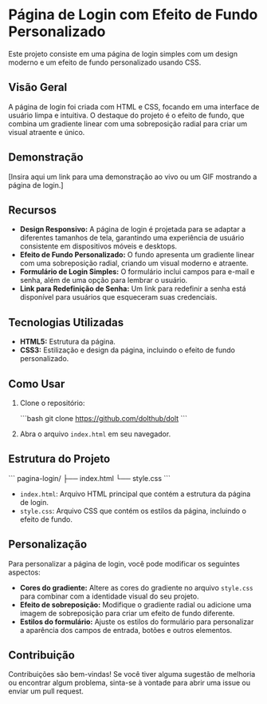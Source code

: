 # Página de Login com Efeito de Fundo Personalizado

Este projeto consiste em uma página de login simples com um design moderno e um efeito de fundo personalizado usando CSS.

## Visão Geral

A página de login foi criada com HTML e CSS, focando em uma interface de usuário limpa e intuitiva. O destaque do projeto é o efeito de fundo, que combina um gradiente linear com uma sobreposição radial para criar um visual atraente e único.

## Demonstração

[Insira aqui um link para uma demonstração ao vivo ou um GIF mostrando a página de login.]

## Recursos

* **Design Responsivo:** A página de login é projetada para se adaptar a diferentes tamanhos de tela, garantindo uma experiência de usuário consistente em dispositivos móveis e desktops.
* **Efeito de Fundo Personalizado:** O fundo apresenta um gradiente linear com uma sobreposição radial, criando um visual moderno e atraente.
* **Formulário de Login Simples:** O formulário inclui campos para e-mail e senha, além de uma opção para lembrar o usuário.
* **Link para Redefinição de Senha:** Um link para redefinir a senha está disponível para usuários que esqueceram suas credenciais.

## Tecnologias Utilizadas

* **HTML5:** Estrutura da página.
* **CSS3:** Estilização e design da página, incluindo o efeito de fundo personalizado.

## Como Usar

1.  Clone o repositório:
    
    \`\`\`bash
    git clone https://github.com/dolthub/dolt
    \`\`\`
    
2.  Abra o arquivo `index.html` em seu navegador.

## Estrutura do Projeto

\`\`\`
pagina-login/
├── index.html
└── style.css
\`\`\`

* `index.html`: Arquivo HTML principal que contém a estrutura da página de login.
* `style.css`: Arquivo CSS que contém os estilos da página, incluindo o efeito de fundo.

## Personalização

Para personalizar a página de login, você pode modificar os seguintes aspectos:

* **Cores do gradiente:** Altere as cores do gradiente no arquivo `style.css` para combinar com a identidade visual do seu projeto.
* **Efeito de sobreposição:** Modifique o gradiente radial ou adicione uma imagem de sobreposição para criar um efeito de fundo diferente.
* **Estilos do formulário:** Ajuste os estilos do formulário para personalizar a aparência dos campos de entrada, botões e outros elementos.

## Contribuição

Contribuições são bem-vindas! Se você tiver alguma sugestão de melhoria ou encontrar algum problema, sinta-se à vontade para abrir uma issue ou enviar um pull request.

